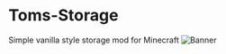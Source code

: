 # Toms-Storage
Simple vanilla style storage mod for Minecraft
![Banner](https://media.forgecdn.net/attachments/288/563/2020-04-24_18.png)